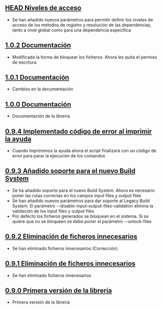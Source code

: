 ## [HEAD Niveles de acceso]()

- Se han añadido nuevos parámetros para permitir definir los niveles de acceso de los métodos de registro y resolución de las dependencias, tanto a nivel global como para una dependencia específica

## [1.0.2 Documentación](https://svrgitpub.sdos.es/iOS/SDOSSwinject.git/tree/v1.0.2)

- Modificada la forma de bloquear los ficheros. Ahora les quita el permiso de escritura

## [1.0.1 Documentación](https://svrgitpub.sdos.es/iOS/SDOSSwinject.git/tree/v1.0.1)

- Cambios en la documentación

## [1.0.0 Documentación](https://svrgitpub.sdos.es/iOS/SDOSSwinject.git/tree/v1.0.0)

- Documentación de la librería

## [0.9.4 Implementado código de error al imprimir la ayuda](https://svrgitpub.sdos.es/iOS/SDOSSwinject.git/tree/v0.9.4)

- Cuando imprimimos la ayuda ahora el script finalizará con un código de error para parar la ejecución de los comandos

## [0.9.3 Añadido soporte para el nuevo Build System](https://svrgitpub.sdos.es/iOS/SDOSSwinject.git/tree/v0.9.3)

- Se ha añadido soporte para el nuevo Build System. Ahora es necesario poner las rutas correctas en los campos input files y output files
- Se han añadido nuevos parámetros para dar soporte al Legacy Build System. El parámetro --disable-input-output-files-validation elimina la validación de los input files y output files
- Por defecto los ficheros generados se bloquean en el sistema. Si se quiere que no se bloqueen se debe poner el parámetro --unlock-files

## [0.9.2 Eliminación de ficheros innecesarios](https://svrgitpub.sdos.es/iOS/SDOSSwinject.git/tree/v0.9.2)

- Se han eliminado ficheros innecesarios (Corrección)

## [0.9.1 Eliminación de ficheros innecesarios](https://svrgitpub.sdos.es/iOS/SDOSSwinject.git/tree/v0.9.1)

- Se han eliminado ficheros innecesarios

## [0.9.0 Primera versión de la librería](https://svrgitpub.sdos.es/iOS/SDOSSwinject.git/tree/v0.9.0)

- Primera versión de la librería
